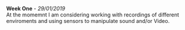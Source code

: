 **Week One** - *29/01/2019*<br>
At the momemnt I am considering working with recordings of different enviroments and using sensors to manipulate sound and/or Video.

